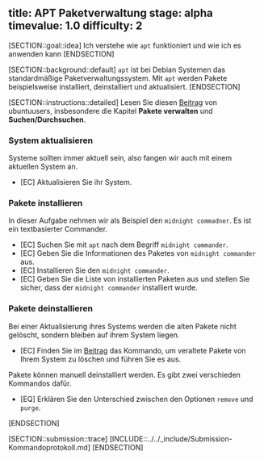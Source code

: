 title: APT Paketverwaltung
stage: alpha
timevalue: 1.0
difficulty: 2
---

[SECTION::goal::idea]
Ich verstehe wie `apt` funktioniert und wie ich es anwenden kann
[ENDSECTION]

[SECTION::background::default]
`apt` ist bei Debian Systemen das standardmäßige Paketverwaltungssystem. Mit `apt` werden Pakete 
beispielsweise installiert, deinstalliert und aktualisiert.
[ENDSECTION]

[SECTION::instructions::detailed]
Lesen Sie diesen [Beitrag](https://wiki.ubuntuusers.de/apt/apt/) von ubuntuusers, 
insbesondere die Kapitel **Pakete verwalten** und **Suchen/Durchsuchen**.

### System aktualisieren

Systeme sollten immer aktuell sein, also fangen wir auch mit einem aktuellen System an.

- [EC] Aktualisieren Sie ihr System.

### Pakete installieren
In dieser Aufgabe nehmen wir als Beispiel den `midnight commadner`. Es ist ein textbasierter Commander.

- [EC] Suchen Sie mit `apt` nach dem Begriff `midnight commander`.
- [EC] Geben Sie die Informationen des Paketes von `midnight commander` aus.
- [EC] Installieren Sie den `midnight commander`.
- [EC] Geben Sie die Liste von installierten Paketen aus und stellen Sie sicher, dass der `midnight commander` installiert wurde.

### Pakete deinstallieren
Bei einer Aktualisierung ihres Systems werden die alten Pakete nicht gelöscht, sondern bleiben auf ihrem System liegen.

- [EC] Finden Sie im [Beitrag](https://wiki.ubuntuusers.de/apt/apt/) das Kommando, um veraltete 
Pakete von Ihrem System zu löschen und führen Sie es aus.

Pakete können manuell deinstalliert werden. Es gibt zwei verschieden Kommandos dafür.

- [EQ] Erklären Sie den Unterschied zwischen den Optionen `remove` und `purge`.

[ENDSECTION]

[SECTION::submission::trace]
[INCLUDE::../../_include/Submission-Kommandoprotokoll.md]
[ENDSECTION]
